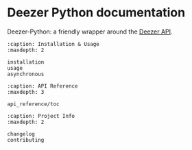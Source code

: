 # Deezer Python documentation

Deezer-Python: a friendly wrapper around the [Deezer API](http://developers.deezer.com/api).

```{toctree}
:caption: Installation & Usage
:maxdepth: 2

installation
usage
asynchronous
```

```{toctree}
:caption: API Reference
:maxdepth: 3

api_reference/toc
```

```{toctree}
:caption: Project Info
:maxdepth: 2

changelog
contributing
```

